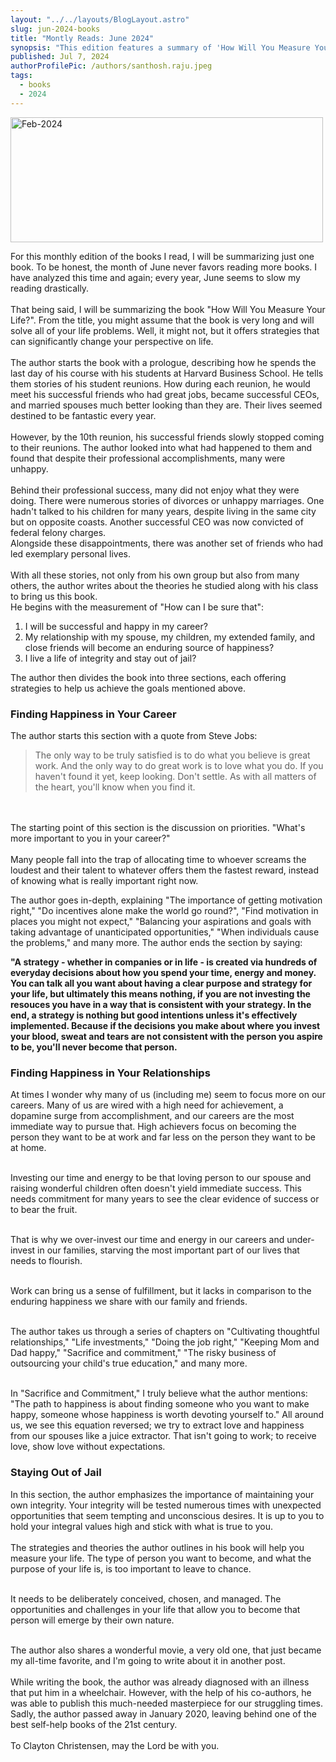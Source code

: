 ```yaml
---
layout: "../../layouts/BlogLayout.astro"
slug: jun-2024-books
title: "Montly Reads: June 2024"
synopsis: "This edition features a summary of 'How Will You Measure Your Life?' by Clayton Christensen. The author offers strategies for finding happiness in career and relationships while maintaining integrity. His personal stories and professional insights provide a valuable guide for a fulfilling life."
published: Jul 7, 2024
authorProfilePic: /authors/santhosh.raju.jpeg
tags:
  - books
  - 2024
---
```


<div class="w-full flex flex-row justify-center">
  <img src="/jun-2024/cover.jpg" alt="Feb-2024" width="500" height="200" />
</div>

For this monthly edition of the books I read, I will be summarizing just one book. To be honest, the month of June never favors reading more books. I have analyzed this time and again; every year, June seems to slow my reading drastically.
<br/><br/>
That being said, I will be summarizing the book "How Will You Measure Your Life?". From the title, you might assume that the book is very long and will solve all of your life problems. Well, it might not, but it offers strategies that can significantly change your perspective on life.
<br/><br/>
The author starts the book with a prologue, describing how he spends the last day of his course with his students at Harvard Business School. He tells them stories of his student reunions. How during each reunion, he would meet his successful friends who had great jobs, became successful CEOs, and married spouses much better looking than they are. Their lives seemed destined to be fantastic every year.
<br/><br/>
However, by the 10th reunion, his successful friends slowly stopped coming to their reunions. The author looked into what had happened to them and found that despite their professional accomplishments, many were unhappy.
<br/><br/>
Behind their professional success, many did not enjoy what they were doing. There were numerous stories of divorces or unhappy marriages. One hadn't talked to his children for many years, despite living in the same city but on opposite coasts. Another successful CEO was now convicted of federal felony charges.
<br/>
Alongside these disappointments, there was another set of friends who had led exemplary personal lives.
<br/><br/>
With all these stories, not only from his own group but also from many others, the author writes about the theories he studied along with his class to bring us this book.
<br/>
He begins with the measurement of "How can I be sure that":

1. I will be successful and happy in my career?
2. My relationship with my spouse, my children, my extended family, and close friends will become an enduring source of happiness?
3. I live a life of integrity and stay out of jail?

The author then divides the book into three sections, each offering strategies to help us achieve the goals mentioned above.

### Finding Happiness in Your Career

The author starts this section with a quote from Steve Jobs:

> The only way to be truly satisfied is to do what you believe is great work. And the only way to do great work is to love what you do. If you haven't found it yet, keep looking. Don't settle. As with all matters of the heart, you'll know when you find it.

<br/><br/>
The starting point of this section is the discussion on priorities. "What's more important to you in your career?"
<br/><br/>
Many people fall into the trap of allocating time to whoever screams the loudest and their talent to whatever offers them the fastest reward, instead of knowing what is really important right now.

The author goes in-depth, explaining "The importance of getting motivation right," "Do incentives alone make the world go round?", "Find motivation in places you might not expect," "Balancing your aspirations and goals with taking advantage of unanticipated opportunities," "When individuals cause the problems," and many more. The author ends the section by saying:

**"A strategy - whether in companies or in life - is created via hundreds of everyday decisions about how you spend your time, energy and money. You can talk all you want about having a clear purpose and strategy for your life, but ultimately this means nothing, if you are not investing the resouces you have in a way that is consistent with your strategy. In the end, a strategy is nothing but good intentions unless it's effectively implemented. Because if the decisions you make about where you invest your blood, sweat and tears are not consistent with the person you aspire to be, you'll never become that person.**

### Finding Happiness in Your Relationships

At times I wonder why many of us (including me) seem to focus more on our careers. Many of us are wired with a high need for achievement, a dopamine surge from accomplishment, and our careers are the most immediate way to pursue that. High achievers focus on becoming the person they want to be at work and far less on the person they want to be at home.
<br/><br/>

Investing our time and energy to be that loving person to our spouse and raising wonderful children often doesn't yield immediate success. This needs commitment for many years to see the clear evidence of success or to bear the fruit.
<br/><br/>

That is why we over-invest our time and energy in our careers and under-invest in our families, starving the most important part of our lives that needs to flourish.
<br/><br/>

Work can bring us a sense of fulfillment, but it lacks in comparison to the enduring happiness we share with our family and friends.
<br/><br/>

The author takes us through a series of chapters on "Cultivating thoughtful relationships," "Life investments," "Doing the job right," "Keeping Mom and Dad happy," "Sacrifice and commitment," "The risky business of outsourcing your child's true education," and many more.
<br/><br/>

In "Sacrifice and Commitment," I truly believe what the author mentions: "The path to happiness is about finding someone who you want to make happy, someone whose happiness is worth devoting yourself to." All around us, we see this equation reversed; we try to extract love and happiness from our spouses like a juice extractor. That isn't going to work; to receive love, show love without expectations.

### Staying Out of Jail

In this section, the author emphasizes the importance of maintaining your own integrity. Your integrity will be tested numerous times with unexpected opportunities that seem tempting and unconscious desires. It is up to you to hold your integral values high and stick with what is true to you.
<br/><br/>
The strategies and theories the author outlines in his book will help you measure your life. The type of person you want to become, and what the purpose of your life is, is too important to leave to chance.
<br/><br/>

It needs to be deliberately conceived, chosen, and managed. The opportunities and challenges in your life that allow you to become that person will emerge by their own nature.
<br/><br/>

The author also shares a wonderful movie, a very old one, that just became my all-time favorite, and I'm going to write about it in another post.
<br/><br/>
While writing the book, the author was already diagnosed with an illness that put him in a wheelchair. However, with the help of his co-authors, he was able to publish this much-needed masterpiece for our struggling times. Sadly, the author passed away in January 2020, leaving behind one of the best self-help books of the 21st century.
<br/><br/>
To Clayton Christensen, may the Lord be with you.

